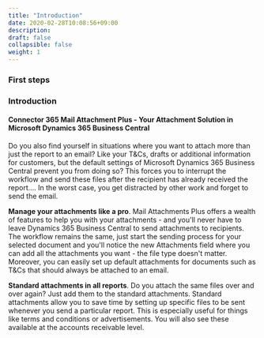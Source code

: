 ```yaml
---
title: "Introduction"
date: 2020-02-28T10:08:56+09:00
description: 
draft: false
collapsible: false
weight: 1
---
```

### First steps

### Introduction

#### Connector 365 Mail Attachment Plus - Your Attachment Solution in Microsoft Dynamics 365 Business Central
Do you also find yourself in situations where you want to attach more than just the report to an email? Like your T&Cs, drafts or additional information for customers, but the default settings of Microsoft Dynamics 365 Business Central prevent you from doing so? This forces you to interrupt the workflow and send these files after the recipient has already received the report.... In the worst case, you get distracted by other work and forget to send the email.

**Manage your attachments like a pro**.
Mail Attachments Plus offers a wealth of features to help you with your attachments - and you'll never have to leave Dynamics 365 Business Central to send attachments to recipients. The workflow remains the same, just start the sending process for your selected document and you'll notice the new Attachments field where you can add all the attachments you want - the file type doesn't matter. Moreover, you can easily set up default attachments for documents such as T&Cs that should always be attached to an email.

**Standard attachments in all reports**.
Do you attach the same files over and over again? Just add them to the standard attachments. Standard attachments allow you to save time by setting up specific files to be sent whenever you send a particular report. This is especially useful for things like terms and conditions or advertisements. You will also see these available at the accounts receivable level.